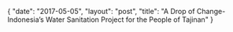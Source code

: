 {
   "date": "2017-05-05",
   "layout": "post",
   "title": "A Drop of Change- Indonesia’s Water Sanitation Project for the People of Tajinan"
}

